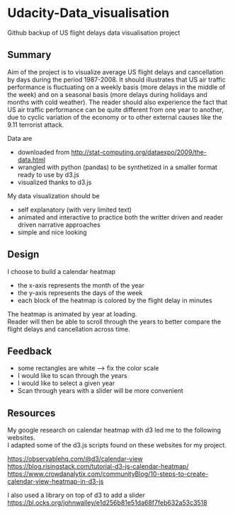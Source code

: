 # Udacity-Data_visualisation
Github backup of US flight delays data visualisation project

## Summary

Aim of the project is to visualize average US flight delays and cancellation by days during the period 1987-2008. It should illustrates that US air traffic performance is fluctuating on a weekly basis (more delays in the middle of the week) and on a seasonal basis (more delays during holidays and months with cold weather). The reader should also experience the fact that US air traffic performance can be quite different from one year to another, due to cyclic variation of the economy or to other external causes like the 9.11 terrorist attack.

Data are
  - downloaded from http://stat-computing.org/dataexpo/2009/the-data.html
  - wrangled with python (pandas) to be synthetized in a smaller format ready to use by d3.js
  - visualized thanks to d3.js

My data visualization should be
  - self explanatory (with very limited text)
  - animated and interactive to practice both the writter driven and reader driven narrative approaches
  - simple and nice looking


## Design

I choose to build a calendar heatmap
  - the x-axis represents the month of the year
  - the y-axis represents the days of the week
  - each block of the heatmap is colored by the flight delay in minutes

The heatmap is animated by year at loading. <br/>
Reader will then be able to scroll through the years to better compare the flight delays and cancellation across time.

## Feedback

  - some rectangles are white --> fix the color scale
  - I would like to scan through the years
  - I would like to select a given year
  - Scan through years with a slider will be more convenient

## Resources

My google research on calendar heatmap with d3 led me to the following websites. <br/>
I adapted some of the d3.js scripts found on these websites for my project.

https://observablehq.com/@d3/calendar-view <br/>
https://blog.risingstack.com/tutorial-d3-js-calendar-heatmap/ <br/>
https://www.crowdanalytix.com/communityBlog/10-steps-to-create-calendar-view-heatmap-in-d3-js <br/>

I also used a library on top of d3 to add a slider <br/>
https://bl.ocks.org/johnwalley/e1d256b81e51da68f7feb632a53c3518 <br/>

